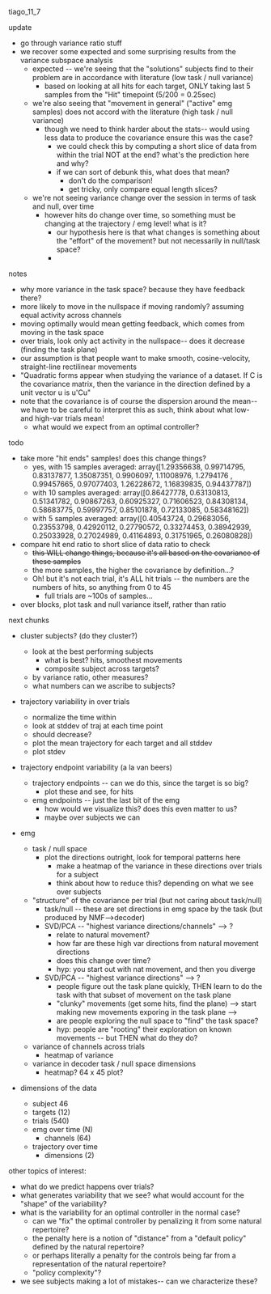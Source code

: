 tiago_11_7

update
- go through variance ratio stuff
- we recover some expected and some surprising results from the variance subspace analysis
    - expected -- we're seeing that the "solutions" subjects find to their problem are in accordance with literature (low task / null variance)
        - based on looking at all hits for each target, ONLY taking last 5 samples from the "Hit" timepoint (5/200 = 0.25sec)
    - we're also seeing that "movement in general" ("active" emg samples) does not accord with the literature (high task / null variance)
        - though we need to think harder about the stats-- would using less data to produce the covariance ensure this was the case?
            - we could check this by computing a short slice of data from within the trial NOT at the end? what's the prediction here and why?
            - if we can sort of debunk this, what does that mean?
                - don't do the comparison! 
                - get tricky, only compare equal length slices?
    - we're not seeing variance change over the session in terms of task and null, over time
        - however hits do change over time, so something must be changing at the trajectory / emg level! what is it?
            - our hypothesis here is that what changes is something about the "effort" of the movement? but not necessarily in null/task space?
            - 

notes
- why more variance in the task space? because they have feedback there?
- more likely to move in the nullspace if moving randomly? assuming equal activity across channels
- moving optimally would mean getting feedback, which comes from moving in the task space
- over trials, look only act activity in the nullspace-- does it decrease (finding the task plane)
- our assumption is that people want to make smooth, cosine-velocity, straight-line rectilinear movements
- "Quadratic forms appear when studying the variance of a dataset. If C is the covariance matrix, then the variance in the direction defined by a unit vector u is u'Cu"
- note that the covariance is of course the dispersion around the mean-- we have to be careful to interpret this as such, think about what low- and high-var trials mean!
    - what would we expect from an optimal controller?

todo
- take more "hit ends" samples! does this change things?
    - yes, with 15 samples averaged: array([1.29356638, 0.99714795, 0.83137877, 1.35087351, 0.9906097, 1.11008976, 1.2794176 , 0.99457665, 0.97077403, 1.26228672, 1.16839835, 0.94437787])
    - with 10 samples averaged: array([0.86427778, 0.63130813, 0.51341782, 0.90867263, 0.60925327, 0.71606523, 0.84308134, 0.58683775, 0.59997757, 0.85101878, 0.72133085, 0.58348162])
    - with 5 samples averaged: array([0.40543724, 0.29683056, 0.23553798, 0.42920112, 0.27790572, 0.33274453, 0.38942939, 0.25033928, 0.27024989, 0.41164893, 0.31751965, 0.26080828])
- compare hit end ratio to short slice of data ratio to check 
    - ~~this WILL change things, because it's all based on the covariance of these samples~~
    - the more samples, the higher the covariance by definition...? 
    - Oh! but it's not each trial, it's ALL hit trials -- the numbers are the numbers of hits, so anything from 0 to 45
        - full trials are ~100s of samples... 
- over blocks, plot task and null variance itself, rather than ratio


next chunks
- cluster subjects? (do they cluster?)
    - look at the best performing subjects
        - what is best? hits, smoothest movements
        - composite subject across targets?
    - by variance ratio, other measures?
    - what numbers can we ascribe to subjects?

- trajectory variability in over trials
    - normalize the time within 
    - look at stddev of traj at each time point
    - should decrease?
    - plot the mean trajectory for each target and all stddev
    - plot stdev

- trajectory endpoint variability (a la van beers)
    - trajectory endpoints -- can we do this, since the target is so big?
        - plot these and see, for hits
    - emg endpoints -- just the last bit of the emg
        - how would we visualize this? does this even matter to us?
        - maybe over subjects we can 

- emg 
    - task / null space
        - plot the directions outright, look for temporal patterns here
            - make a heatmap of the variance in these directions over trials for a subject
            - think about how to reduce this? depending on what we see over subjects 
    - "structure" of the covariance per trial (but not caring about task/null)
        - task/null -- these are set directions in emg space by the task (but produced by NMF-->decoder)
        - SVD/PCA -- "highest variance directions/channels" --> ?
            - relate to natural movement?
            - how far are these high var directions from natural movement directions
            - does this change over time?
            - hyp: you start out with nat movement, and then you diverge
        - SVD/PCA -- "highest variance directions" --> ?
            - people figure out the task plane quickly, THEN learn to do the task with that subset of movement on the task plane
            - "clunky" movements (get some hits, find the plane) --> start making new movements exporing in the task plane --> 
            - are people exploring the null space to "find" the task space?
            - hyp: people are "rooting" their exploration on known movements -- but THEN what do they do?
    - variance of channels across trials
        - heatmap of variance 
    - variance in decoder task / null space dimensions
        - heatmap? 64 x 45 plot?

- dimensions of the data
    - subject 46
    - targets (12)
    - trials (540)
    - emg over time (N)
        - channels (64)
    - trajectory over time
        - dimensions (2)


other topics of interest:
- what do we predict happens over trials?
- what generates variability that we see? what would account for the "shape" of the variability?
- what is the variability for an optimal controller in the normal case?
    - can we "fix" the optimal controller by penalizing it from some natural repertoire?
    - the penalty here is a notion of "distance" from a "default policy" defined by the natural repertoire?
    - or perhaps literally a penalty for the controls being far from a representation of the natural repertoire?
    - "policy complexity"? 
- we see subjects making a lot of mistakes-- can we characterize these?